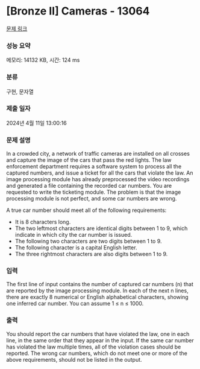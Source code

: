# [Bronze II] Cameras - 13064 

[문제 링크](https://www.acmicpc.net/problem/13064) 

### 성능 요약

메모리: 14132 KB, 시간: 124 ms

### 분류

구현, 문자열

### 제출 일자

2024년 4월 11일 13:00:16

### 문제 설명

<p>In a crowded city, a network of traffic cameras are installed on all crosses and capture the image of the cars that pass the red lights. The law enforcement department requires a software system to process all the captured numbers, and issue a ticket for all the cars that violate the law. An image processing module has already preprocessed the video recordings and generated a file containing the recorded car numbers. You are requested to write the ticketing module. The problem is that the image processing module is not perfect, and some car numbers are wrong.</p>

<p>A true car number should meet all of the following requirements:</p>

<ul>
	<li>It is 8 characters long.</li>
	<li>The two leftmost characters are identical digits between 1 to 9, which indicate in which city the car number is issued.</li>
	<li>The following two characters are two digits between 1 to 9.</li>
	<li>The following character is a capital English letter.</li>
	<li>The three rightmost characters are also digits between 1 to 9.</li>
</ul>

### 입력 

 <p>The first line of input contains the number of captured car numbers (n) that are reported by the image processing module. In each of the next n lines, there are exactly 8 numerical or English alphabetical characters, showing one inferred car number. You can assume 1 ≤ n ≤ 1000.</p>

### 출력 

 <p>You should report the car numbers that have violated the law, one in each line, in the same order that they appear in the input. If the same car number has violated the law multiple times, all of the violation cases should be reported. The wrong car numbers, which do not meet one or more of the above requirements, should not be listed in the output. </p>

